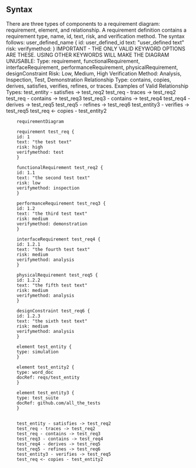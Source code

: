 ## Syntax

There are three types of components to a requirement diagram: requirement, element, and relationship.
A requirement definition contains a requirement type, name, id, text, risk, and verification method. The syntax follows:
<type> user_defined_name {
    id: user_defined_id
    text: "user_defined text"
    risk: <risk>
    verifymethod: <method>
}
IMPORTANT - THE ONLY VALID KEYWORD OPTIONS ARE THESE. USING OTHER KEYWORDS WILL MAKE THE DIAGRAM UNUSABLE:
Type:	requirement, functionalRequirement, interfaceRequirement, performanceRequirement, physicalRequirement, designConstraint
Risk:	Low, Medium, High
Verification Method:	Analysis, Inspection, Test, Demonstration
Relationship Type:  contains, copies, derives, satisfies, verifies, refines, or traces.
Examples of Valid Relationship Types:
    test_entity - satisfies -> test_req2
    test_req - traces -> test_req2
    test_req - contains -> test_req3
    test_req3 - contains -> test_req4
    test_req4 - derives -> test_req5
    test_req5 - refines -> test_req6
    test_entity3 - verifies -> test_req5
    test_req <- copies - test_entity2


```mermaid-example
    requirementDiagram

    requirement test_req {
    id: 1
    text: "the test text"
    risk: high
    verifymethod: test
    }

    functionalRequirement test_req2 {
    id: 1.1
    text: "the second test text"
    risk: low
    verifymethod: inspection
    }

    performanceRequirement test_req3 {
    id: 1.2
    text: "the third test text"
    risk: medium
    verifymethod: demonstration
    }

    interfaceRequirement test_req4 {
    id: 1.2.1
    text: "the fourth test text"
    risk: medium
    verifymethod: analysis
    }

    physicalRequirement test_req5 {
    id: 1.2.2
    text: "the fifth test text"
    risk: medium
    verifymethod: analysis
    }

    designConstraint test_req6 {
    id: 1.2.3
    text: "the sixth test text"
    risk: medium
    verifymethod: analysis
    }

    element test_entity {
    type: simulation
    }

    element test_entity2 {
    type: word_doc
    docRef: reqs/test_entity
    }

    element test_entity3 {
    type: test_suite
    docRef: github.com/all_the_tests
    }


    test_entity - satisfies -> test_req2
    test_req - traces -> test_req2
    test_req - contains -> test_req3
    test_req3 - contains -> test_req4
    test_req4 - derives -> test_req5
    test_req5 - refines -> test_req6
    test_entity3 - verifies -> test_req5
    test_req <- copies - test_entity2

```